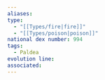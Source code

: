 ```yaml
---
aliases: 
type:
  - "[[Types/fire|fire]]"
  - "[[Types/poison|poison]]"
national dex number: 994
tags:
  - Paldea
evolution line: 
associated:
---
```

